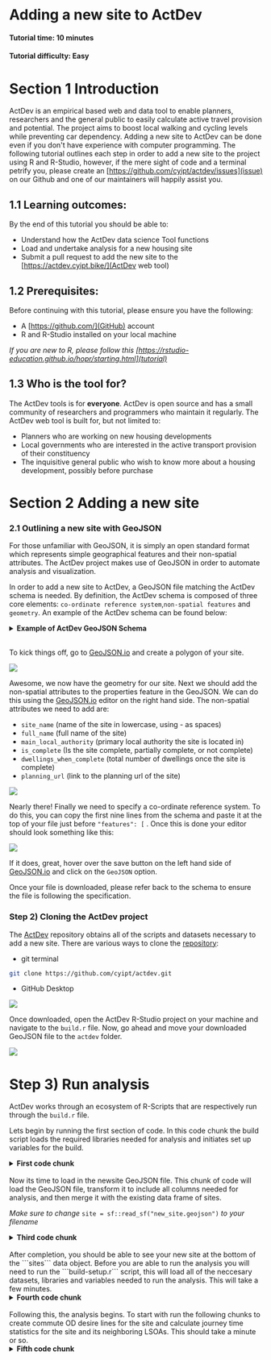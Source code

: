 <title> Adding a new site to ActDev </title>

# Adding a new site to ActDev
#### Tutorial time: 10 minutes
#### Tutorial difficulty: Easy

# Section 1 Introduction 

ActDev is an empirical based web and data tool to enable planners, researchers and the general public to easily calculate active travel provision and potential. The project aims to boost local walking and cycling levels while preventing car dependency. Adding a new site to ActDev can be done even if you don't have experience with computer programming. The following tutorial outlines each step in order to add a new site to the project using R and R-Studio, however, if the mere sight of code and a terminal petrify you, please create an [https://github.com/cyipt/actdev/issues](issue) on our Github and one of our maintainers will happily assist you.


## 1.1 Learning outcomes:

By the end of this tutorial you should be able to:

- Understand how the ActDev data science Tool functions
- Load and undertake analysis for a new housing site
- Submit a pull request to add the new site to the [https://actdev.cyipt.bike/](ActDev web tool)


## 1.2 Prerequisites:

Before continuing with this tutorial, please ensure you have the following:

- A [https://github.com/](GitHub) account
- R and R-Studio installed on your local machine

*If you are new to R, please follow this [https://rstudio-education.github.io/hopr/starting.html](tutorial)*


## 1.3 Who is the tool for? 

The ActDev tools is for **everyone**. ActDev is open source and has a small community of researchers and programmers who maintain it regularly. The ActDev web tool is built for, but not limited to:

- Planners who are working on new housing developments
- Local governments who are interested in the active transport provision of their constituency
- The inquisitive general public who wish to know more about a housing development, possibly before purchase


# Section 2 Adding a new site

### 2.1 Outlining a new site with GeoJSON

For those unfamiliar with GeoJSON, it is simply an open standard format which represents simple geographical features and their non-spatial attributes. The ActDev project makes use of GeoJSON in order to automate analysis and visualization. 

In order to add a new site to ActDev, a GeoJSON file matching the ActDev schema is needed. By definition, the ActDev schema is composed of three core elements: ```co-ordinate reference system```,```non-spatial features``` and ```geometry```. An example of the ActDev schema can be found below:

<details>
<summary> <b>Example of ActDev GeoJSON Schema</b> </summary>

```json
{
  "type": "FeatureCollection",
  "name": "new_site",
  "crs": {
    "type": "name",
    "properties": {
      "name": "urn:ogc:def:crs:OGC:1.3:CRS84"
    }
  },
  "features": [{
    "type": "Feature",
    "properties": {
      "site_name": "exeter-red-cow-village",
      "full_name": "Exeter Red Cow Village (Liveable Exeter)",
      "main_local_authority": "Mid Devon",
      "is_complete": "no",
      "dwellings_when_complete": 664.0,
      "planning_url": "https://www.liveableexeter.co.uk/garden-communities/garden-communities/red-cow-village/"
    },
    "geometry": {
      "type": "Polygon",
      "coordinates": [
        [
          [-3.543820381164551, 50.734567435695219],
          [-3.543562889099121, 50.733385886087575],
          [-3.543412685394287, 50.732720402498096],
          [-3.543219566345215, 50.732190725128717],
          [-3.542940616607666, 50.731688205164716],
          [-3.542768955230713, 50.731484479319221],
          [-3.54257583618164, 50.73103627934033],
          [-3.542060852050781, 50.730737476971974],
          [-3.54182481765747, 50.73047941884731],
          [-3.541781902313232, 50.730139866517433],
          [-3.541395664215088, 50.729936133938146],
          [-3.541116714477539, 50.729610159968296],
          [-3.540816307067871, 50.729352095633558],
          [-3.540515899658203, 50.729352095633558],
          [-3.539292812347412, 50.729555830752815],
          [-3.538906574249267, 50.729623742262341],
          [-3.539228439331055, 50.730167030794412],
          [-3.539443016052246, 50.730547329017952],
          [-3.539614677429199, 50.731022697455842],
          [-3.539915084838867, 50.731294334397361],
          [-3.540365695953369, 50.731633878359197],
          [-3.541095256805419, 50.732122817340489],
          [-3.541867733001709, 50.732815472161164],
          [-3.542361259460449, 50.733263655116687],
          [-3.542790412902832, 50.733576022519415],
          [-3.543305397033691, 50.734105684224097],
          [-3.543820381164551, 50.734567435695219]
        ]
      ]
    }
  }]
}
```

</details>
</br>

To kick things off, go to [GeoJSON.io](http://geojson.io/) and create a polygon of your site.

![](geojson-polygon.gif)


Awesome, we now have the geometry for our site. Next we should add the non-spatial attributes to the properties feature in the GeoJSON. We can do this using the [GeoJSON.io](http://geojson.io/) editor on the right hand side. The non-spatial attributes we need to add are:

- ```site_name``` (name of the site in lowercase, using - as spaces)
- ```full_name``` (full name of the site)
- ```main_local_authority``` (primary local authority the site is located in)
- ```is_complete``` (Is the site complete, partially complete, or not complete)
- ```dwellings_when_complete``` (total number of dwellings once the site is complete)
- ```planning_url``` (link to the planning url of the site)

![](geojson-features.gif)


Nearly there! Finally we need to specify a co-ordinate reference system. To do this, you can copy the first nine lines from the schema and paste it at the top of your file just before ```"features": [``` . Once this is done your editor should look something like this:

![](site-geojson-coords.png)

If it does, great, hover over the save button on the left hand side of [GeoJSON.io](http://geojson.io/) and click on the ```GeoJSON``` option. 

Once your file is downloaded, please refer back to the schema to ensure the file is following the specification.


### Step 2) Cloning the ActDev project

The [ActDev](https://github.com/cyipt/actdev) repository obtains all of the scripts and datasets necessary to add a new site. There are various ways to clone the [repository](https://github.com/cyipt/actdev):

- git terminal

```bash
git clone https://github.com/cyipt/actdev.git
```

- GitHub Desktop

![](github-desktop.png)

Once downloaded, open the ActDev R-Studio project on your machine and navigate to the ```build.r``` file. Now, go ahead and move your downloaded GeoJSON file to the ```actdev``` folder.

![](r-studio-act-dev.png)

# Step 3) Run analysis 

ActDev works through an ecosystem of R-Scripts that are respectively run through the ```build.r``` file.


Lets begin by running the first section of code. In this code chunk the build script loads the required libraries needed for analysis and initiates set up variables for the build. 

<details>
<summary> <b>First code chunk</b> </summary>
```r
# Aim: create geojson data for ui for all sites

library(tidyverse)
library(sf)
library(stplanr)
max_length = 20000 # maximum length of desire lines in m
household_size = 2.3 # mean UK household size at 2011 census
min_flow_routes = 10 # threshold above which OD pairs are included
region_buffer_dist = 2000
large_area_buffer = 500
new_site = TRUE
data_dir = "data-small" # for test sites
```
</details>
</br>
Next the build.r script loads all existing sites in the ActDev project.

<details>
<summary> <b>Second code chunk</b> </summary>
```r
# If new site has been added use the rbind version of sites
if(!exists("sites")){
  sites = sf::read_sf("data-small/all-sites.geojson")
}
```
</details>
</br>
Now its time to load in the newsite GeoJSON file. This chunk of code will load the GeoJSON file, transform it to include all columns needed for analysis, and then merge it with the existing data frame of sites. 

*Make sure to change* ```site = sf::read_sf("new_site.geojson")``` *to your filename* 

<details>
<summary> <b>Third code chunk</b> </summary>
```r
if(new_site) {
  # read-in new site that must have the following fields (NAs allowed):
  # dwellings_when_complete, site_name and full_name are necessary
  # [1] "site_name"               "full_name"               "main_local_authority"   
  # [4] "is_complete"             "dwellings_when_complete" "planning_url"           
  # [7] "geometry"  
  site = sf::read_sf("new_site.geojson") # change this to the file name you downloaded from geojson.io
  site_names_to_build = site$site_name
  path = file.path(data_dir, site_names_to_build)
  dir.create(path)
  new_cols = sf::st_drop_geometry(sites[1, ])
  new_cols = new_cols[setdiff(names(sites), names(site))]
  new_cols[] = NA
  sites = rbind(
    sites,
    sf::st_sf(
      cbind(sf::st_drop_geometry(site), new_cols),
      geometry = site$geometry
      )
  )
} else {
  site_names_to_build = sites %>% 
    filter(str_detect(string = site_name, pattern = "regex-to-rebuild"))
}
```
</details>
</br>
After completion, you should be able to see your new site at the bottom of the ```sites``` data object.
Before you are able to run the analysis you will need to run the ```build-setup.r``` script, this will load all of the neccesary datasets, libraries and variables needed to run the analysis. This will take a few minutes.

<details>
<summary> <b>Fourth code chunk</b> </summary>
```r
source("code/build-setup.R") # national data
```
</details>
</br>
Following this, the analysis begins. To start with run the following chunks to create commute OD desire lines for the site and  calculate journey time statistics for the site and its neighboring LSOAs. This should take a minute or so.

<details>
<summary> <b>Fifth code chunk</b> </summary>
```r
# build aggregate scenarios ----------------------------------------------
set.seed(2021) # reproducibility
disaggregate_desire_lines = FALSE

for(site_name in site_names_to_build) {
  message("Building for ", site_name)
  suppressMessages({
    suppressWarnings({
      source("code/scenarios-streamlined.R")
    })
  })
}

# Add jts data ------------------------------------------------------------
for(site_name in site_names_to_build) {
  message("Building for ", site_name)
  suppressMessages({
    suppressWarnings({
      source("code/add_jts.R")
    })
  })
}
```
</details>
</br>
After completion, you are ready to run the next batch of scripts. However, **do not run** 

```r
# Add json files for abstreet ---------------------------------------------
# should the build process add a background traffic scenario? (WIP)
build_background_traffic = FALSE
# site_directories = list.dirs(data_dir)[-1]
# site_names_to_build = gsub(pattern = "data-small/", replacement = "", x = site_directories)
for(site_name in site_names_to_build) {
  message("Building for ", site_name)
  suppressMessages({
    suppressWarnings({
      source("code/abstr-scenarios.R")
    })
  })
}
```

as this has not been configured for new sites yet.

The next batch of scripts to run create zones, infographics, mode-split summary statistics and site metrics for your new site.

<details>
<summary> <b>Sixth code chunk</b> </summary>
```r
# Generate 'clockboard' data ----------------------------------------------

source("code/tests/color_palette.R")

for(site_name in site_names_to_build) {
  message("Building for ", site_name)
  suppressMessages({
    suppressWarnings({
      source("code/clockboard-zones.R")
    })
  })
}

# Generate infographics  ----------------------------------------------

for(site_name in site_names_to_build) {
  message("Building for ", site_name)
  suppressMessages({
    suppressWarnings({
      source("code/infographics.R")
    })
  })
}

# Generate mode split summary  ----------------------------------------------

for(site_name in site_names_to_build) {
  message("Building for ", site_name)
  suppressMessages({
    suppressWarnings({
      source("code/mode-split-summary.R")
    })
  })
}

# Generate in site metrics  ----------------------------------------------

for(site_name in site_names_to_build) {
  message("Building for ", site_name)
  suppressMessages({
    suppressWarnings({
      source("code/in-site-metrics.R")
    })
  })
}


# Populate site metrics for new site --------------------------------------

if(new_site){
  source("code/site-metrics.R")
}
```
</details>
</br>
Tada! Analysis complete!. 

In your global environment you should find an object called ```sites_join``` which contains all new sites, including  your new site. The table should be populated with the respective empirical data from the analysis. 

You should also see a new folder in ```actdev/data-small``` with your sites name, this folder should contain 31 items. 

### Step 3) Create pull request

Given everything has run smoothly, you can now submit a pull-request to add the site to the ActDev project. Using either the git terminal or GitHub Desktop push your changes.

Once pushed, return back to the [https://github.com/cyipt/actdev/issues](ActDev GitHub) where you should see a **Create Pull Request** button.  

# Section 5 Final remarks 

